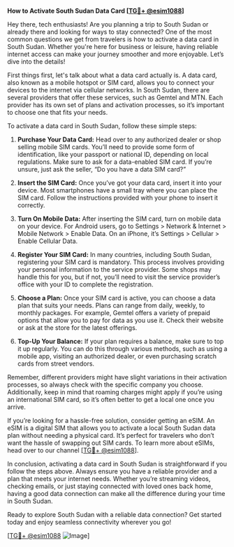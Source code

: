 **How to Activate South Sudan Data Card [[TG💪+ @esim1088](https://t.me/s/esim1088)]**

Hey there, tech enthusiasts! Are you planning a trip to South Sudan or already there and looking for ways to stay connected? One of the most common questions we get from travelers is how to activate a data card in South Sudan. Whether you're here for business or leisure, having reliable internet access can make your journey smoother and more enjoyable. Let’s dive into the details!

First things first, let's talk about what a data card actually is. A data card, also known as a mobile hotspot or SIM card, allows you to connect your devices to the internet via cellular networks. In South Sudan, there are several providers that offer these services, such as Gemtel and MTN. Each provider has its own set of plans and activation processes, so it’s important to choose one that fits your needs.

To activate a data card in South Sudan, follow these simple steps:

1. **Purchase Your Data Card:** Head over to any authorized dealer or shop selling mobile SIM cards. You’ll need to provide some form of identification, like your passport or national ID, depending on local regulations. Make sure to ask for a data-enabled SIM card. If you’re unsure, just ask the seller, “Do you have a data SIM card?”

2. **Insert the SIM Card:** Once you’ve got your data card, insert it into your device. Most smartphones have a small tray where you can place the SIM card. Follow the instructions provided with your phone to insert it correctly.

3. **Turn On Mobile Data:** After inserting the SIM card, turn on mobile data on your device. For Android users, go to Settings > Network & Internet > Mobile Network > Enable Data. On an iPhone, it’s Settings > Cellular > Enable Cellular Data.

4. **Register Your SIM Card:** In many countries, including South Sudan, registering your SIM card is mandatory. This process involves providing your personal information to the service provider. Some shops may handle this for you, but if not, you’ll need to visit the service provider’s office with your ID to complete the registration.

5. **Choose a Plan:** Once your SIM card is active, you can choose a data plan that suits your needs. Plans can range from daily, weekly, to monthly packages. For example, Gemtel offers a variety of prepaid options that allow you to pay for data as you use it. Check their website or ask at the store for the latest offerings.

6. **Top-Up Your Balance:** If your plan requires a balance, make sure to top it up regularly. You can do this through various methods, such as using a mobile app, visiting an authorized dealer, or even purchasing scratch cards from street vendors.

Remember, different providers might have slight variations in their activation processes, so always check with the specific company you choose. Additionally, keep in mind that roaming charges might apply if you’re using an international SIM card, so it’s often better to get a local one once you arrive.

If you’re looking for a hassle-free solution, consider getting an eSIM. An eSIM is a digital SIM that allows you to activate a local South Sudan data plan without needing a physical card. It’s perfect for travelers who don’t want the hassle of swapping out SIM cards. To learn more about eSIMs, head over to our channel [[TG💪+ @esim1088](https://t.me/s/esim1088)].

In conclusion, activating a data card in South Sudan is straightforward if you follow the steps above. Always ensure you have a reliable provider and a plan that meets your internet needs. Whether you’re streaming videos, checking emails, or just staying connected with loved ones back home, having a good data connection can make all the difference during your time in South Sudan.

Ready to explore South Sudan with a reliable data connection? Get started today and enjoy seamless connectivity wherever you go!

[[TG💪+ @esim1088](https://t.me/s/esim1088) ![Image](https://i.postimg.cc/Y0z9fWf4/image.png)]